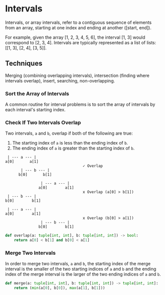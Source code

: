 # Intervals

Intervals, or array intervals, refer to a contiguous sequence of elements from an array, starting at one index and ending at another ([start, end]).

For example, given the array [1, 2, 3, 4, 5, 6], the interval [1, 3] would correspond to [2, 3, 4]. Intervals are typically represented as a list of lists: [[1, 3], [2, 4], [3, 5]].

## Techniques

Merging (combining overlapping intervals), intersection (finding where intervals overlap), insert, searching, non-overlapping.

### Sort the Array of Intervals

A common routine for interval problems is to sort the array of intervals by each interval's starting index.

### Check If Two Intervals Overlap

Two intervals, `a` and `b`, overlap if both of the following are true:
  1. The starting index of `a` is less than the ending index of `b`.
  2. The ending index of `a` is greater than the starting index of `b`.

  ```
   | --- a --- |
  a[0]       a[1]
                                     ✓ Overlap
         | --- b --- |
        b[0]       b[1]
  ```

  ```
                  | --- a --- |
                 a[0]        a[1]
                                     ⅹ Overlap (a[0] > b[1])
   | --- b --- |
  b[0]        b[1]
  ```

  ```
   | --- a --- |
  a[0]        a[1]
                                     ⅹ Overlap (b[0] > a[1])
                  | --- b --- |
                 b[0]        b[1]
  ```

```python
def overlap(a: tuple[int, int], b: tuple[int, int]) -> bool:
    return a[0] < b[1] and b[0] < a[1]
```

### Merge Two Intervals

In order to merge two intervals, `a` and `b`, the starting index of the merge interval is the smaller of the two starting indices of `a` and `b` and the ending index of the merge interval is the larger of the two ending indices of `a` and `b`.

```python
def merge(a: tuple[int, int], b: tuple[int, int]) -> tuple[int, int]:
    return (min(a[0], b[0]), max(a[1], b[1]))
```
